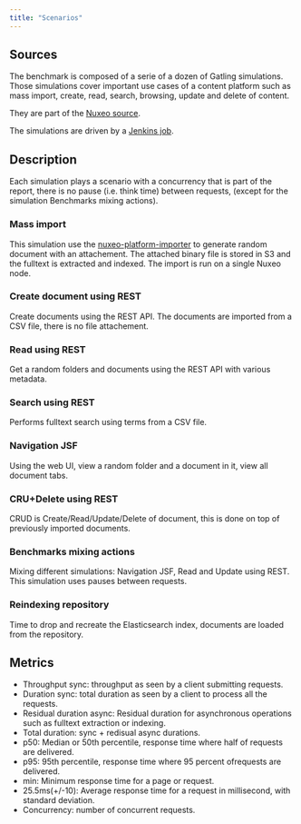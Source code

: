 ```yaml
---
title: "Scenarios"
---
```


## Sources

The benchmark is composed of a serie of a dozen of Gatling simulations.
Those simulations cover important use cases of a content platform such as mass import, create, read, search, browsing, update and delete of content.

They are part of the [Nuxeo source](https://github.com/nuxeo/nuxeo/tree/master/ftests/nuxeo-server-gatling-tests).

The simulations are driven by a [Jenkins job](https://github.com/nuxeo/nuxeo-bench/).

## Description

Each simulation plays a scenario with a concurrency that is part of the report, there is no pause (i.e. think time) between requests,
(except for the simulation Benchmarks mixing actions).

### Mass import

This simulation use the [nuxeo-platform-importer](https://github.com/nuxeo/nuxeo-platform-importer/) to generate random document with an attachement.
The attached binary file is stored in S3 and the fulltext is extracted and indexed. The import is run on a single Nuxeo node.

### Create document using REST

Create documents using the REST API. The documents are imported from a CSV file, there is no file attachement.

### Read using REST

Get a random folders and documents using the REST API with various metadata.

### Search using REST

Performs fulltext search using terms from a CSV file.

### Navigation JSF

Using the web UI, view a random folder and a document in it, view all document tabs.

### CRU+Delete using REST

CRUD is Create/Read/Update/Delete of document, this is done on top of previously imported documents.

### Benchmarks mixing actions

Mixing different simulations: Navigation JSF, Read and Update using REST. This simulation uses pauses between requests.

### Reindexing repository

Time to drop and recreate the Elasticsearch index, documents are loaded from the repository.

## Metrics

- Throughput sync: throughput as seen by a client submitting requests.
- Duration sync: total duration as seen by a client to process all the requests.
- Residual duration async: Residual duration for asynchronous operations such as fulltext extraction or indexing.
- Total duration: sync + redisual async durations.
- p50: Median or 50th percentile, response time where half of requests are delivered.
- p95: 95th percentile, response time where 95 percent ofrequests are delivered.
- min: Minimum response time for a page or request.
- 25.5ms(+/-10): Average response time for a request in millisecond, with standard deviation.
- Concurrency: number of concurrent requests.
